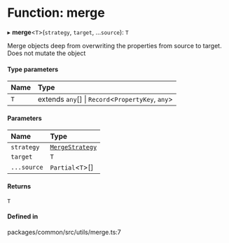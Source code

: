 # Function: merge

▸ **merge**<`T`\>(`strategy`, `target`, ...`source`): `T`

Merge objects deep from overwriting the properties from source to target.
Does not mutate the object

#### Type parameters

| Name | Type |
| :------ | :------ |
| `T` | extends `any`[] \| `Record`<`PropertyKey`, `any`\> |

#### Parameters

| Name | Type |
| :------ | :------ |
| `strategy` | [`MergeStrategy`](../enums/MergeStrategy.md) |
| `target` | `T` |
| `...source` | `Partial`<`T`\>[] |

#### Returns

`T`

#### Defined in

packages/common/src/utils/merge.ts:7
